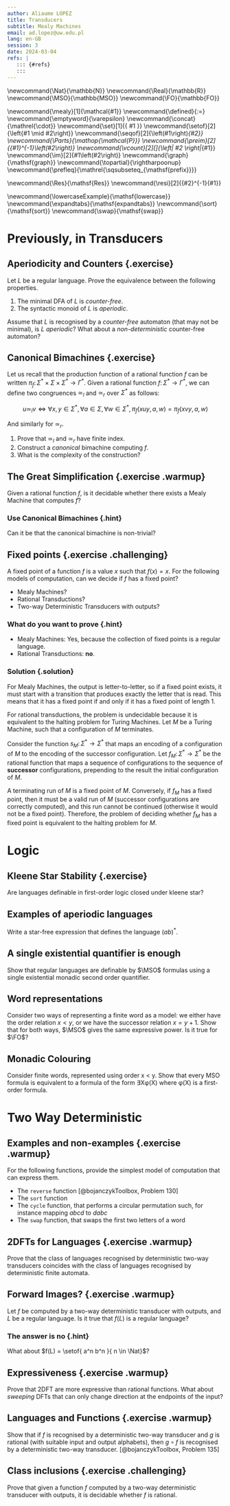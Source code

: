 ```yaml
---
author: Aliaume LOPEZ
title: Transducers
subtitle: Mealy Machines
email: ad.lopez@uw.edu.pl
lang: en-GB
session: 3
date: 2024-03-04
refs: |
   ::: {#refs}
   :::
---
```


<!-- These are the latex command used in this document --->
\newcommand{\Nat}{\mathbb{N}}
\newcommand{\Real}{\mathbb{R}}
\newcommand{\MSO}{\mathbb{MSO}}
\newcommand{\FO}{\mathbb{FO}}

\newcommand{\mealy}[1]{\mathcal{#1}}
\newcommand{\defined}{:=}
\newcommand{\emptyword}{\varepsilon}
\newcommand{\concat}{\mathrel{\cdot}}
\newcommand{\set}[1]{\{ #1 \}}
\newcommand{\setof}[2]{\left\{#1 \mid #2\right\}}
\newcommand{\seqof}[2]{\left(#1\right)_{#2}}
\newcommand{\Parts}{\mathop{\mathcal{P}}}
\newcommand{\preim}[2]{{#1}^{-1}\left(#2\right)}
\newcommand{\vcount}[2][]{\left| #2 \right|_{#1}}
\newcommand{\im}[2]{#1\left(#2\right)}
\newcommand{\graph}{\mathsf{graph}}
\newcommand{\topartial}{\rightharpoonup}
\newcommand{\prefleq}{\mathrel{\sqsubseteq_{\mathsf{prefix}}}}

\newcommand{\Res}{\mathsf{Res}}
\newcommand{\resi}[2]{{#2}^{-1}{#1}}

\newcommand{\lowercaseExample}{\mathsf{lowercase}}
\newcommand{\expandtabs}{\mathsf{expandtabs}}
\newcommand{\sort}{\mathsf{sort}}
\newcommand{\swap}{\mathsf{swap}}
<!-- end of the custom commands -->

# Previously, in Transducers

## Aperiodicity and Counters {.exercise}

Let $L$ be a regular language. Prove the equivalence between the following
properties.

1. The minimal DFA of $L$ is *counter-free*.
2. The syntactic monoid of $L$ is *aperiodic*.

Assume that $L$ is recognised by a *counter-free* automaton (that may not be
minimal), is $L$ *aperiodic*? What about a *non-deterministic* counter-free
automaton?

## Canonical Bimachines {.exercise}

Let us recall that the production function of a rational function $f$ can be
written $\pi_f \colon \Sigma^* \times \Sigma \times \Sigma^* \to \Gamma^*$.
Given a rational function $f \colon \Sigma^* \to \Gamma^*$, we can define two
congruences $\simeq_l$ and $\simeq_r$ over $\Sigma^*$ as follows:

$$
u \simeq_ l v
\iff
\forall x,y \in \Sigma^*,
\forall a \in \Sigma,
\forall w \in \Sigma^*,
\pi_f(xuy, a, w) = \pi_f(xvy, a, w)
$$

And similarly for $\simeq_r$.

1. Prove that $\simeq_l$ and $\simeq_r$ have finite index.
2. Construct a *canonical* bimachine computing $f$.
3. What is the complexity of the construction?

## The Great Simplification {.exercise .warmup}

Given a rational function $f$, is it decidable whether there exists a 
Mealy Machine that computes $f$?

### Use Canonical Bimachines {.hint}

Can it be that the canonical bimachine is non-trivial?

## Fixed points {.exercise .challenging}

A fixed point of a function $f$ is a value $x$ such that $f(x) = x$.
For the following models of computation, can we decide if $f$ has a fixed point?

- Mealy Machines?
- Rational Transductions?
- Two-way Deterministic Transducers with outputs?

### What do you want to prove {.hint}

- Mealy Machines: Yes, because the collection of fixed points is a regular language.
- Rational Transductions: **no**.

### Solution {.solution}

For Mealy Machines, the output is letter-to-letter, so if a fixed point exists,
it must start with a transition that produces exactly the letter that is read. This means
that it has a fixed point if and only if it has a fixed point of length $1$.

For rational transductions, the problem is undecidable because it is equivalent
to the halting problem for Turing Machines. Let $M$ be a Turing Machine,
such that a configuration of $M$ terminates.

Consider the function $s_M \colon \Sigma^* \to \Sigma^*$ that maps an encoding
of a configuration of $M$ to the encoding of the successor configuration. Let
$f_M \colon \Sigma^* \to \Sigma^*$ be the rational function that maps
a sequence of configurations to the sequence of **successor** configurations, prepending
to the result the initial configuration of $M$.

A terminating run of $M$ is a fixed point of $M$. Conversely, if $f_M$ has
a fixed point, then it must be a valid run of $M$ (successor configurations are
correctly computed), and this run cannot be continued (otherwise it would not
be a fixed point). Therefore, the problem of deciding whether $f_M$ has a fixed
point is equivalent to the halting problem for $M$.


# Logic 


## Kleene Star Stability {.exercise}

Are languages definable in first-order logic closed under kleene star?

## Examples of aperiodic languages

Write a star-free expression that defines the language $(ab)^*$.

## A single existential quantifier is enough

Show that regular languages are definable by
$\MSO$ formulas using a single existential monadic second order
quantifier.

## Word representations

Consider two ways of representing a finite word as a model: we either have the
order relation $x < y$, or we have the successor relation $x = y + 1$. Show
that for both ways, $\MSO$ gives the same expressive power. Is it true for
$\FO$?

## Monadic Colouring

Consider finite words, represented using order x < y. Show that every MSO
formula is equivalent to a formula of the form ∃Xφ(X) where φ(X) is a
first-order formula.

# Two Way Deterministic

## Examples and non-examples {.exercise .warmup}

For the following functions, provide the simplest model of computation
that can express them.

- The `reverse` function [@bojanczykToolbox, Problem 130]
- The `sort` function 
- The `cycle` function, that performs a circular permutation such, for instance
  mapping $abcd$ to $dabc$
- The `swap` function, that swaps the first two letters of a word

## 2DFTs for Languages {.exercise .warmup}

Prove that the class of languages recognised by deterministic two-way
transducers coincides with the class of languages recognised by deterministic
finite automata.

## Forward Images? {.exercise .warmup}

Let $f$ be computed by a two-way deterministic transducer with outputs, and $L$
be a regular language. Is it true that $f(L)$ is a regular language?

### The answer is no {.hint}

What about $f(L) = \setof{ a^n b^n }{ n \in \Nat}$?

## Expressiveness {.exercise .warmup}

Prove that 2DFT are more expressive than rational functions. What about
*sweeping* DFTs that can only change direction at the endpoints of the input?

## Languages and Functions {.exercise .warmup}

Show that if $f$ is recognised by a deterministic two-way transducer and $g$ is
rational (with suitable input and output alphabets), then $g \circ f$ is
recognised by a deterministic two-way transducer.
[@bojanczykToolbox, Problem 135]


## Class inclusions {.exercise .challenging}

Prove that given a function $f$ computed by a two-way deterministic transducer
with outputs, it is decidable whether $f$ is rational.

